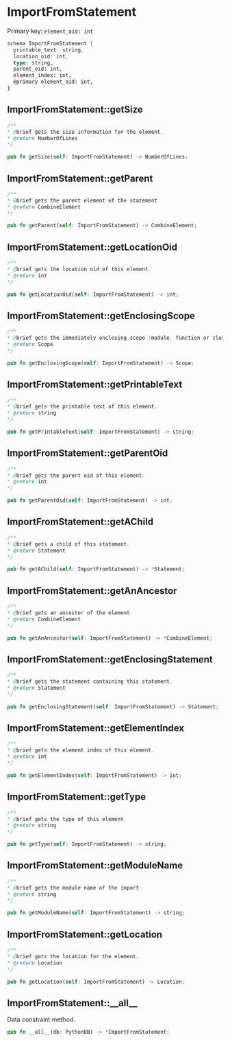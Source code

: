 # ImportFromStatement

Primary key: `element_oid: int`

```rust
schema ImportFromStatement {
  printable_text: string,
  location_oid: int,
  type: string,
  parent_oid: int,
  element_index: int,
  @primary element_oid: int,
}
```
## ImportFromStatement::getSize

```java
/**
* @brief gets the size information for the element.
* @return NumberOfLines
*/
```
```rust
pub fn getSize(self: ImportFromStatement) -> NumberOfLines;
```
## ImportFromStatement::getParent

```java
/**
* @brief gets the parent element of the statement
* @return CombineElement 
*/
```
```rust
pub fn getParent(self: ImportFromStatement) -> CombineElement;
```
## ImportFromStatement::getLocationOid

```java
/**
* @brief gets the location oid of this element.
* @return int
*/
```
```rust
pub fn getLocationOid(self: ImportFromStatement) -> int;
```
## ImportFromStatement::getEnclosingScope

```java
/**
* @brief gets the immediately enclosing scope (module, function or class) whose body contains this statement.
* @return Scope 
*/
```
```rust
pub fn getEnclosingScope(self: ImportFromStatement) -> Scope;
```
## ImportFromStatement::getPrintableText

```java
/**
* @brief gets the printable text of this element.
* @return string
*/
```
```rust
pub fn getPrintableText(self: ImportFromStatement) -> string;
```
## ImportFromStatement::getParentOid

```java
/**
* @brief gets the parent oid of this element.
* @return int
*/
```
```rust
pub fn getParentOid(self: ImportFromStatement) -> int;
```
## ImportFromStatement::getAChild

```java
/**
* @brief gets a child of this statement.
* @return Statement 
*/
```
```rust
pub fn getAChild(self: ImportFromStatement) -> *Statement;
```
## ImportFromStatement::getAnAncestor

```java
/**
* @brief gets an ancestor of the element.
* @return CombineElement 
*/
```
```rust
pub fn getAnAncestor(self: ImportFromStatement) -> *CombineElement;
```
## ImportFromStatement::getEnclosingStatement

```java
/**
* @brief gets the statement containing this statement.
* @return Statement 
*/
```
```rust
pub fn getEnclosingStatement(self: ImportFromStatement) -> Statement;
```
## ImportFromStatement::getElementIndex

```java
/**
* @brief gets the element index of this element.
* @return int
*/
```
```rust
pub fn getElementIndex(self: ImportFromStatement) -> int;
```
## ImportFromStatement::getType

```java
/**
* @brief gets the type of this element.
* @return string
*/
```
```rust
pub fn getType(self: ImportFromStatement) -> string;
```
## ImportFromStatement::getModuleName

```java
/**
* @brief gets the module name of the import.
* @return string 
*/
```
```rust
pub fn getModuleName(self: ImportFromStatement) -> string;
```
## ImportFromStatement::getLocation

```java
/**
* @brief gets the location for the element.
* @return Location
*/
```
```rust
pub fn getLocation(self: ImportFromStatement) -> Location;
```
## ImportFromStatement::\_\_all\_\_

Data constraint method.

```rust
pub fn __all__(db: PythonDB) -> *ImportFromStatement;
```
